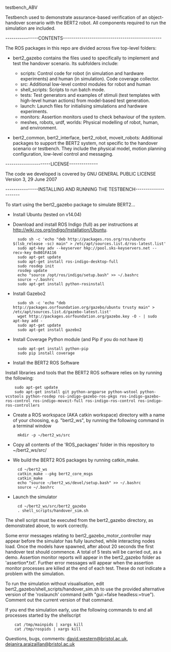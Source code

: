 testbench_ABV

Testbench used to demonstrate assurance-based verification of an object-handover scenario with the BERT2 robot.  All components required to run the simulation are included.

----------------CONTENTS------------------------------------------------

The ROS packages in this repo are divided across five top-level folders:

* bert2_gazebo contains the files used to specifically to implement and test the handover scenario.  Its subfolders include:
   * scripts: Control code for robot (in simulation and hardware experiments) and human (in simulation). Code coverage collector.
   * src: Additional low-level control modules for robot and human
   * shell_scripts: Scripts to run batch mode.
   * tests: Test generators and examples of stimuli (test templates with high-level human actions) from model-based test generation.
   * launch: Launch files for initialising simulations and hardware experiments.
   * monitors: Assertion monitors used to check behaviour of the system.
   * meshes, robots, urdf, worlds: Physical modelling of robot, human, and environment.  

* bert2_common, bert2_interface, bert2_robot, moveit_robots: Additional packages to support the BERT2 system, not specific to the handover scenario or testbench.  They include the physical model, motion planning configuration, low-level control and messaging.


----------------------LICENSE--------------

The code we developed is covered by GNU GENERAL PUBLIC LICENSE Version 3, 29 June 2007




----------------INSTALLING AND RUNNING THE TESTBENCH---------------------

To start using the bert2_gazebo package to simulate BERT2...



- Install Ubuntu (tested on v14.04)




- Download and install ROS Indigo (full) as per instructions at http://wiki.ros.org/indigo/Installation/Ubuntu.

        sudo sh -c 'echo "deb http://packages.ros.org/ros/ubuntu $(lsb_release -sc) main" > /etc/apt/sources.list.d/ros-latest.list'
        sudo apt-key adv --keyserver hkp://pool.sks-keyservers.net --recv-key 0xB01FA116
        sudo apt-get update
        sudo apt-get install ros-indigo-desktop-full
        sudo rosdep init
        rosdep update
        echo "source /opt/ros/indigo/setup.bash" >> ~/.bashrc
        source ~/.bashrc
        sudo apt-get install python-rosinstall


- Install Gazebo2

        sudo sh -c 'echo "deb http://packages.osrfoundation.org/gazebo/ubuntu trusty main" > /etc/apt/sources.list.d/gazebo-latest.list'
        wget http://packages.osrfoundation.org/gazebo.key -O - | sudo apt-key add -
        sudo apt-get update
        sudo apt-get install gazebo2




- Install Coverage Python module (and Pip if you do not have it)

        sudo apt-get install python-pip 
        sudo pip install coverage




- Install the BERT2 ROS Software

Install libraries and tools that the BERT2 ROS software relies on by running the following:

        sudo apt-get update
        sudo apt-get install git python-argparse python-wstool python-vcstools python-rosdep ros-indigo-gazebo-ros-pkgs ros-indigo-gazebo-ros-control ros-indigo-moveit-full ros-indigo-ros-control ros-indigo-ros-controllers





- Create a ROS workspace (AKA catkin workspace) directory with a name of your choosing, e.g. "bert2_ws", by running the following command in a terminal window

        mkdir -p ~/bert2_ws/src



- Copy all contents of the 'ROS_packages' folder in this repository to ~/bert2_ws/src/




- We build the BERT2 ROS packages by running catkin_make.  

        cd ~/bert2_ws
        catkin_make --pkg bert2_core_msgs
        catkin_make     
        echo "source ~/bert2_ws/devel/setup.bash" >> ~/.bashrc
        source ~/.bashrc      



- Launch the simulator

        cd ~/bert2_ws/src/bert2_gazebo
        . shell_scripts/handover_sim.sh

The shell script must be executed from the bert2_gazebo directory, as demonstrated above, to work correctly.

Some error messages relating to bert2_gazebo_motor_controller may appear before the simulator has fully launched, while interacting nodes load. Once the models have spawned, after about 20 seconds the first handover test should commence.  A total of 5 tests will be carried out, as a demo.  Assertion monitor reports will appear in the bert2_gazebo folder as 'assertion*.txt'.  Further error messages will appear when the assertion monitor processes are killed at the end of each test.  These do not indicate a problem with the simulation. 

To run the simulation without visualisation, edit bert2_gazebo/shell_scripts/handover_sim.sh to use the provided alternative version of the 'roslaunch' command (with "gui:=false headless:=true").  Comment out the current version of that command.

If you end the simulation early, use the following commands to end all processes started by the shellscript

        cat /tmp/mainpids | xargs kill
        cat /tmp/rospids | xargs kill



Questions, bugs, comments:  david.western@bristol.ac.uk, dejanira.araizaillan@bristol.ac.uk
